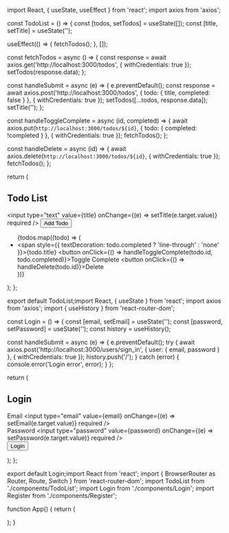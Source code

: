 import React, { useState, useEffect } from 'react';
import axios from 'axios';

const TodoList = () => {
  const [todos, setTodos] = useState([]);
  const [title, setTitle] = useState('');

  useEffect(() => {
    fetchTodos();
  }, []);

  const fetchTodos = async () => {
    const response = await axios.get('http://localhost:3000/todos', { withCredentials: true });
    setTodos(response.data);
  };

  const handleSubmit = async (e) => {
    e.preventDefault();
    const response = await axios.post('http://localhost:3000/todos', { todo: { title, completed: false } }, { withCredentials: true });
    setTodos([...todos, response.data]);
    setTitle('');
  };

  const handleToggleComplete = async (id, completed) => {
    await axios.put(`http://localhost:3000/todos/${id}`, { todo: { completed: !completed } }, { withCredentials: true });
    fetchTodos();
  };

  const handleDelete = async (id) => {
    await axios.delete(`http://localhost:3000/todos/${id}`, { withCredentials: true });
    fetchTodos();
  };

  return (
    <div>
      <h2>Todo List</h2>
      <form onSubmit={handleSubmit}>
        <input type="text" value={title} onChange={(e) => setTitle(e.target.value)} required />
        <button type="submit">Add Todo</button>
      </form>
      <ul>
        {todos.map((todo) => (
          <li key={todo.id}>
            <span style={{ textDecoration: todo.completed ? 'line-through' : 'none' }}>{todo.title}</span>
            <button onClick={() => handleToggleComplete(todo.id, todo.completed)}>Toggle Complete</button>
            <button onClick={() => handleDelete(todo.id)}>Delete</button>
          </li>
        ))}
      </ul>
    </div>
  );
};

export default TodoList;import React, { useState } from 'react';
import axios from 'axios';
import { useHistory } from 'react-router-dom';

const Login = () => {
  const [email, setEmail] = useState('');
  const [password, setPassword] = useState('');
  const history = useHistory();

  const handleSubmit = async (e) => {
    e.preventDefault();
    try {
      await axios.post('http://localhost:3000/users/sign_in', { user: { email, password } }, { withCredentials: true });
      history.push('/');
    } catch (error) {
      console.error('Login error', error);
    }
  };

  return (
    <form onSubmit={handleSubmit}>
      <h2>Login</h2>
      <div>
        <label>Email</label>
        <input type="email" value={email} onChange={(e) => setEmail(e.target.value)} required />
      </div>
      <div>
        <label>Password</label>
        <input type="password" value={password} onChange={(e) => setPassword(e.target.value)} required />
      </div>
      <button type="submit">Login</button>
    </form>
  );
};

export default Login;import React from 'react';
import { BrowserRouter as Router, Route, Switch } from 'react-router-dom';
import TodoList from './components/TodoList';
import Login from './components/Login';
import Register from './components/Register';

function App() {
  return (
    <Router>
      <div className="App">
        <Switch>
          <Route path="/login" component={Login} />
          <Route path="/register" component={Register} />
          <Route path="/" component={TodoList} />
        </Switch>
      </div>
    </Router>
  );
}
